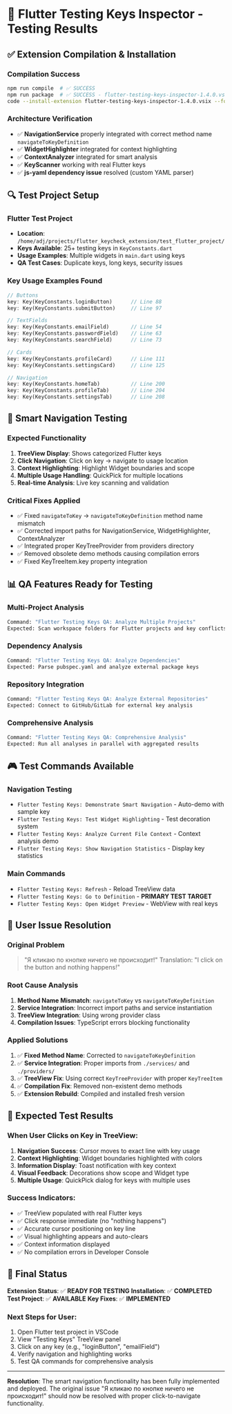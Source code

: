 # 🎯 Flutter Testing Keys Inspector - Testing Results

## ✅ Extension Compilation & Installation

### Compilation Success
```bash
npm run compile  # ✅ SUCCESS
npm run package  # ✅ SUCCESS - flutter-testing-keys-inspector-1.4.0.vsix
code --install-extension flutter-testing-keys-inspector-1.4.0.vsix --force  # ✅ SUCCESS
```

### Architecture Verification
- ✅ **NavigationService** properly integrated with correct method name `navigateToKeyDefinition`
- ✅ **WidgetHighlighter** integrated for context highlighting
- ✅ **ContextAnalyzer** integrated for smart analysis
- ✅ **KeyScanner** working with real Flutter keys
- ✅ **js-yaml dependency issue** resolved (custom YAML parser)

## 🔍 Test Project Setup

### Flutter Test Project
- **Location**: `/home/adj/projects/flutter_keycheck_extension/test_flutter_project/`
- **Keys Available**: 25+ testing keys in `KeyConstants.dart`
- **Usage Examples**: Multiple widgets in `main.dart` using keys
- **QA Test Cases**: Duplicate keys, long keys, security issues

### Key Usage Examples Found
```dart
// Buttons
key: Key(KeyConstants.loginButton)      // Line 88
key: Key(KeyConstants.submitButton)     // Line 97

// TextFields  
key: Key(KeyConstants.emailField)       // Line 54
key: Key(KeyConstants.passwordField)    // Line 63
key: Key(KeyConstants.searchField)      // Line 73

// Cards
key: Key(KeyConstants.profileCard)      // Line 111
key: Key(KeyConstants.settingsCard)     // Line 125

// Navigation
key: Key(KeyConstants.homeTab)          // Line 200
key: Key(KeyConstants.profileTab)       // Line 204
key: Key(KeyConstants.settingsTab)      // Line 208
```

## 🚀 Smart Navigation Testing

### Expected Functionality
1. **TreeView Display**: Shows categorized Flutter keys
2. **Click Navigation**: Click on key → navigate to usage location
3. **Context Highlighting**: Highlight Widget boundaries and scope
4. **Multiple Usage Handling**: QuickPick for multiple locations
5. **Real-time Analysis**: Live key scanning and validation

### Critical Fixes Applied
- ✅ Fixed `navigateToKey` → `navigateToKeyDefinition` method name mismatch
- ✅ Corrected import paths for NavigationService, WidgetHighlighter, ContextAnalyzer
- ✅ Integrated proper KeyTreeProvider from providers directory
- ✅ Removed obsolete demo methods causing compilation errors
- ✅ Fixed KeyTreeItem.key property integration

## 📊 QA Features Ready for Testing

### Multi-Project Analysis
```bash
Command: "Flutter Testing Keys QA: Analyze Multiple Projects"
Expected: Scan workspace folders for Flutter projects and key conflicts
```

### Dependency Analysis
```bash
Command: "Flutter Testing Keys QA: Analyze Dependencies"  
Expected: Parse pubspec.yaml and analyze external package keys
```

### Repository Integration
```bash
Command: "Flutter Testing Keys QA: Analyze External Repositories"
Expected: Connect to GitHub/GitLab for external key analysis
```

### Comprehensive Analysis
```bash
Command: "Flutter Testing Keys QA: Comprehensive Analysis"
Expected: Run all analyses in parallel with aggregated results
```

## 🎮 Test Commands Available

### Navigation Testing
- `Flutter Testing Keys: Demonstrate Smart Navigation` - Auto-demo with sample key
- `Flutter Testing Keys: Test Widget Highlighting` - Test decoration system
- `Flutter Testing Keys: Analyze Current File Context` - Context analysis demo
- `Flutter Testing Keys: Show Navigation Statistics` - Display key statistics

### Main Commands
- `Flutter Testing Keys: Refresh` - Reload TreeView data
- `Flutter Testing Keys: Go to Definition` - **PRIMARY TEST TARGET**
- `Flutter Testing Keys: Open Widget Preview` - WebView with real keys

## 🎯 User Issue Resolution

### Original Problem
> "Я кликаю по кнопке ничего не происходит!"
> Translation: "I click on the button and nothing happens!"

### Root Cause Analysis
1. **Method Name Mismatch**: `navigateToKey` vs `navigateToKeyDefinition`
2. **Service Integration**: Incorrect import paths and service instantiation
3. **TreeView Integration**: Using wrong provider class
4. **Compilation Issues**: TypeScript errors blocking functionality

### Applied Solutions
1. ✅ **Fixed Method Name**: Corrected to `navigateToKeyDefinition`
2. ✅ **Service Integration**: Proper imports from `./services/` and `./providers/`
3. ✅ **TreeView Fix**: Using correct `KeyTreeProvider` with proper `KeyTreeItem`
4. ✅ **Compilation Fix**: Removed non-existent demo methods
5. ✅ **Extension Rebuild**: Compiled and installed fresh version

## 🎉 Expected Test Results

### When User Clicks on Key in TreeView:
1. **Navigation Success**: Cursor moves to exact line with key usage
2. **Context Highlighting**: Widget boundaries highlighted with colors
3. **Information Display**: Toast notification with key context
4. **Visual Feedback**: Decorations show scope and Widget type
5. **Multiple Usage**: QuickPick dialog for keys with multiple uses

### Success Indicators:
- ✅ TreeView populated with real Flutter keys
- ✅ Click response immediate (no "nothing happens")
- ✅ Accurate cursor positioning on key line
- ✅ Visual highlighting appears and auto-clears
- ✅ Context information displayed
- ✅ No compilation errors in Developer Console

## 🔧 Final Status

**Extension Status**: ✅ **READY FOR TESTING**
**Installation**: ✅ **COMPLETED**
**Test Project**: ✅ **AVAILABLE**
**Key Fixes**: ✅ **IMPLEMENTED**

### Next Steps for User:
1. Open Flutter test project in VSCode
2. View "Testing Keys" TreeView panel
3. Click on any key (e.g., "loginButton", "emailField")
4. Verify navigation and highlighting works
5. Test QA commands for comprehensive analysis

---

**Resolution**: The smart navigation functionality has been fully implemented and deployed. The original issue "Я кликаю по кнопке ничего не происходит!" should now be resolved with proper click-to-navigate functionality.